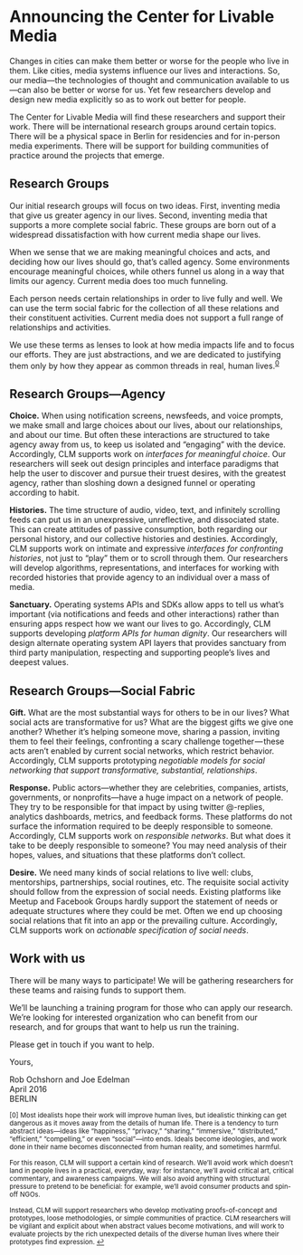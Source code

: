 # Announcing the Center for Livable Media

Changes in cities can make them better or worse for the people who live in them. Like cities, media systems influence our lives and interactions. So, our media—the technologies of thought and communication available to us—can also be better or worse for us. Yet few researchers develop and design new media explicitly so as to work out better for people.

The Center for Livable Media will find these researchers and support their work. There will be international research groups around certain topics. There will be a physical space in Berlin for residencies and for in-person media experiments. There will be support for building communities of practice around the projects that emerge.


## Research Groups

Our initial research groups will focus on two ideas. First, inventing media that give us greater agency in our lives. Second, inventing media that supports a more complete social fabric. These groups are born out of a widespread dissatisfaction with how current media shape our lives.

When we sense that we are making meaningful choices and acts, and deciding how our lives should go, that’s called agency. Some environments encourage meaningful choices, while others funnel us along in a way that limits our agency. Current media does too much funneling.

Each person needs certain relationships in order to live fully and well. We can use the term social fabric for the collection of all these relations and their constituent activities. Current media does not support a full range of relationships and activities.

We use these terms as lenses to look at how media impacts life and to focus our efforts. They are just abstractions, and we are dedicated to justifying them only by how they appear as common threads in real, human lives<a name="text">.</a><sup>[0](#abstraction)</sup>


## Research Groups—Agency

**Choice.** When using notification screens, newsfeeds, and voice prompts, we make small and large choices about our lives, about our relationships, and about our time. But often these interactions are structured to take agency away from us, to keep us isolated and “engaging” with the device. Accordingly, CLM supports work on *interfaces for meaningful choice*. Our researchers will seek out design principles and interface paradigms that help the user to discover and pursue their truest desires, with the greatest agency, rather than sloshing down a designed funnel or operating according to habit.

**Histories.** The time structure of audio, video, text, and infinitely scrolling feeds can put us in an unexpressive, unreflective, and dissociated state. This can create attitudes of passive consumption, both regarding our personal history, and our collective histories and destinies. Accordingly, CLM supports work on intimate and expressive *interfaces for confronting histories*, not just to “play” them or to scroll through them. Our researchers will develop algorithms, representations, and interfaces for working with recorded histories that provide agency to an individual over a mass of media.

**Sanctuary.** Operating systems APIs and SDKs allow apps to tell us what’s important (via notifications and feeds and other interactions) rather than ensuring apps respect how we want our lives to go. Accordingly, CLM supports developing *platform APIs for human dignity*. Our researchers will design alternate operating system API layers that provides sanctuary from third party manipulation, respecting and supporting people’s lives and deepest values.


## Research Groups—Social Fabric

**Gift.** What are the most substantial ways for others to be in our lives? What social acts are transformative for us? What are the biggest gifts we give one another? Whether it’s helping someone move, sharing a passion, inviting them to feel their feelings, confronting a scary challenge together — these acts aren’t enabled by current social networks, which restrict behavior. Accordingly, CLM supports prototyping *negotiable models for social networking that support transformative, substantial, relationships*.

**Response.** Public actors—whether they are celebrities, companies, artists, governments, or nonprofits—have a huge impact on a network of people. They try to be responsible for that impact by using twitter @-replies, analytics dashboards, metrics, and feedback forms. These platforms do not surface the information required to be deeply responsible to someone. Accordingly, CLM supports work on *responsible networks*. But what does it take to be deeply responsible to someone? You may need analysis of their hopes, values, and situations that these platforms don’t collect.

**Desire.** We need many kinds of social relations to live well: clubs, mentorships, partnerships, social routines, etc. The requisite social activity should follow from the expression of social needs. Existing platforms like Meetup and Facebook Groups hardly support the statement of needs or adequate structures where they could be met. Often we end up choosing social relations that fit into an app or the prevailing culture. Accordingly, CLM supports work on *actionable specification of social needs*.


## Work with us

There will be many ways to participate!  We will be gathering researchers for these teams and raising funds to support them.

We’ll be launching a training program for those who can apply our research. We’re looking for interested organization who can benefit from our research, and for groups that want to help us run the training.

Please get in touch if you want to help.

Yours,

Rob Ochshorn and Joe Edelman  
April 2016  
BERLIN


<sub><a name="abstraction">[0]</a> Most idealists hope their work will improve human lives, but idealistic thinking can get dangerous as it moves away from the details of human life. There is a tendency to turn abstract ideas—ideas like “happiness,” “privacy,” “sharing,” “immersive,” “distributed,” “efficient,” “compelling,” or even “social”—into ends. Ideals become ideologies, and work done in their name becomes disconnected from human reality, and sometimes harmful.</sub>

<sub>For this reason, CLM will support a certain kind of research. We’ll avoid work which doesn’t land in people lives in a practical, everyday, way: for instance, we’ll avoid critical art, critical commentary, and awareness campaigns. We will also avoid anything with structural pressure to pretend to be beneficial: for example, we’ll avoid consumer products and spin-off NGOs.</sub>

<sub>Instead, CLM will support researchers who develop motivating proofs-of-concept and prototypes, loose methodologies, or simple communities of practice. CLM researchers will be vigilant and explicit about when abstract values become motivations, and will work to evaluate projects by the rich unexpected details of the diverse human lives where their prototypes find expression. [↩](#text) </sub>
